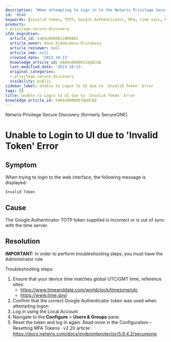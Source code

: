 ```yaml
---
description: "When attempting to sign in to the Netwrix Privilege Secure Discovery web interface, you may see 'Invalid Token' if the Google Authenticator TOTP token is incorrect or out of sync; this article explains troubleshooting steps and how to reset the token."
id: '8646'
keywords: [invalid token, TOTP, Google Authenticator, MFA, time sync, Privilege Secure Discovery, SecureONE, Administrator, reset MFA]
products:
- privilege-secure-discovery
sfdc_migration:
  article_id: ka04u00000118B9AAI
  article_owner: Anna Evdokimova-Glinskaia
  article_reviewer: null
  article_sme: null
  created_date: '2023-10-13'
  knowledge_article_id: kA04u00000110pDCAQ
  last_modified_date: '2023-10-13'
  original_categories:
  - privilege_secure_discovery
  visibility: public
sidebar_label: Unable to Login to UI due to 'Invalid Token' Error
tags: []
title: Unable to Login to UI due to 'Invalid Token' Error
knowledge_article_id: kA04u00000110pDCAQ
---
```


Netwrix Privilege Secure Discovery (formerly SecureONE)

# Unable to Login to UI due to 'Invalid Token' Error

## Symptom
When trying to login to the web interface, the following message is displayed:

```
Invalid Token
```

## Cause
The Google Authenticator TOTP token supplied is incorrect or is out of sync with the time server.

## Resolution
**IMPORTANT:** In order to perform troubleshooting steps, you must have the Administrator role

Troubleshooting steps:

1. Ensure that your device time matches global UTC/GMT time, reference sites:
   - https://www.timeanddate.com/worldclock/timezone/utc
   - https://www.time.gov/
2. Confirm that the correct Google Authenticator token was used when attempting logon
3. Log in using the Local Account
4. Navigate to the **Configure** > **Users & Groups** pane.
5. Reset the token and log in again. Read more in the Configuration – Resetting MFA Tokens ⸱ v2.20 article: https://docs.netwrix.com/docs/endpointprotector/5.9.4.2/secureone